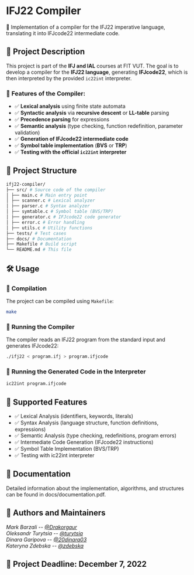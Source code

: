 # IFJ22 Compiler  
🚀 Implementation of a compiler for the IFJ22 imperative language, translating it into IFJcode22 intermediate code.  

## 📌 Project Description  
This project is part of the **IFJ and IAL** courses at FIT VUT. The goal is to develop a compiler for the **IFJ22 language**, generating **IFJcode22**, which is then interpreted by the provided `ic22int` interpreter.  

### 🔹 **Features of the Compiler:**  
- ✅ **Lexical analysis** using finite state automata  
- ✅ **Syntactic analysis** via **recursive descent** or **LL-table** parsing  
- ✅ **Precedence parsing** for expressions  
- ✅ **Semantic analysis** (type checking, function redefinition, parameter validation)  
- ✅ **Generation of IFJcode22 intermediate code**  
- ✅ **Symbol table implementation** (**BVS** or **TRP**)  
- ✅ **Testing with the official `ic22int` interpreter**  

## 📂 Project Structure  
```bash
ifj22-compiler/
├── src/ # Source code of the compiler
│ ├── main.c # Main entry point
│ ├── scanner.c # Lexical analyzer
│ ├── parser.c # Syntax analyzer
│ ├── symtable.c # Symbol table (BVS/TRP)
│ ├── generator.c # IFJcode22 code generator
│ ├── error.c # Error handling
│ ├── utils.c # Utility functions
├── tests/ # Test cases
├── docs/ # Documentation
├── Makefile # Build script
└── README.md # This file
```
## 🛠 **Usage**  
### 🔹 **Compilation**  
The project can be compiled using `Makefile`:  
```sh
make
```
### 🔹 **Running the Compiler**
The compiler reads an IFJ22 program from the standard input and generates IFJcode22:
```sh
./ifj22 < program.ifj > program.ifjcode
```
### 🔹 **Running the Generated Code in the Interpreter**
```sh
ic22int program.ifjcode
```
## 📜 **Supported Features**
- ✅ Lexical Analysis (identifiers, keywords, literals)
- ✅ Syntax Analysis (language structure, function definitions, expressions)
- ✅ Semantic Analysis (type checking, redefinitions, program errors)
- ✅ Intermediate Code Generation (IFJcode22 instructions)
- ✅ Symbol Table Implementation (BVS/TRP)
- ✅ Testing with ic22int interpreter

## 📖 **Documentation**
Detailed information about the implementation, algorithms, and structures can be found in docs/documentation.pdf.

## 👥 **Authors and Maintainers**
*Mark Barzali -- [@Drakorgaur](github.com/Drakorgaur)*  
*Oleksandr Turytsia -- [@turytsia](https://github.com/turytsia)*  
*Dinara Garipova -- [@20dinara03](https://github.com/20dinara03)*  
*Kateryna Zdebska -- [@zdebska](https://github.com/zdebska)*  

## 📅 **Project Deadline**: December 7, 2022
